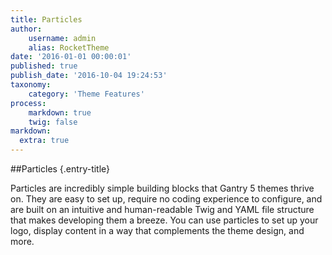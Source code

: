 ```yaml
---
title: Particles
author:
    username: admin
    alias: RocketTheme
date: '2016-01-01 00:00:01'
published: true
publish_date: '2016-10-04 19:24:53'
taxonomy:
    category: 'Theme Features'
process:
    markdown: true
    twig: false
markdown:
  extra: true
---
```


##Particles {.entry-title}
<p>Particles are incredibly simple building blocks that Gantry 5 themes thrive on. They are easy to set up, require no coding experience to configure, and are built on an intuitive and human-readable Twig and YAML file structure that makes developing them a breeze. You can use particles to set up your logo, display content in a way that complements the theme design, and more.</p>
